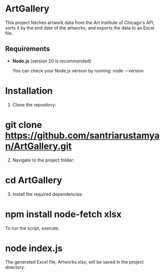 # ArtGallery

This project fetches artwork data from the Art Institute of Chicago's API, sorts it by the end date of the artworks, and exports the data to an Excel file.

## Requirements

- **Node.js** (version 20 is recommended)

  You can check your Node.js version by running:
  node --version

# Installation

1. Clone the repository:
# git clone https://github.com/santriarustamyan/ArtGallery.git

2. Navigate to the project folder:
# cd ArtGallery

3. Install the required dependencies:
# npm install node-fetch xlsx


To run the script, execute:
# node index.js


The generated Excel file, Artworks.xlsx, will be saved in the project directory.

